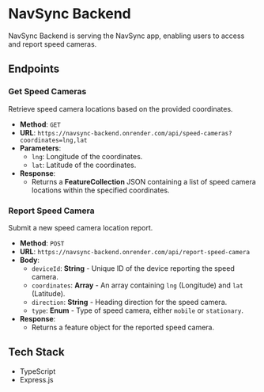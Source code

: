 # NavSync Backend

NavSync Backend is serving the NavSync app, enabling users to access and report speed cameras.

## Endpoints

### Get Speed Cameras

Retrieve speed camera locations based on the provided coordinates.

-   **Method**: `GET`
-   **URL**: `https://navsync-backend.onrender.com/api/speed-cameras?coordinates=lng,lat`
-   **Parameters**:
    -   `lng`: Longitude of the coordinates.
    -   `lat`: Latitude of the coordinates.
-   **Response**:
    -   Returns a **FeatureCollection** JSON containing a list of speed camera locations within the specified coordinates.

### Report Speed Camera

Submit a new speed camera location report.

-   **Method**: `POST`
-   **URL**: `https://navsync-backend.onrender.com/api/report-speed-camera`
-   **Body**:
    -   `deviceId`: **String** - Unique ID of the device reporting the speed camera.
    -   `coordinates`: **Array** - An array containing `lng` (Longitude) and `lat` (Latitude).
    -   `direction`: **String** - Heading direction for the speed camera.
    -   `type`: **Enum** - Type of speed camera, either `mobile` or `stationary`.
-   **Response**:
    -   Returns a feature object for the reported speed camera.

## Tech Stack

-   TypeScript
-   Express.js
